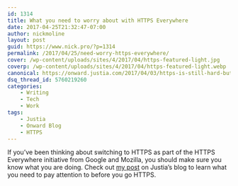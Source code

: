 ```yaml
---
id: 1314
title: What you need to worry about with HTTPS Everywhere
date: 2017-04-25T21:32:47-07:00
author: nickmoline
layout: post
guid: https://www.nick.pro/?p=1314
permalink: /2017/04/25/need-worry-https-everywhere/
cover: /wp-content/uploads/sites/4/2017/04/https-featured-light.jpg
coverp: /wp-content/uploads/sites/4/2017/04/https-featured-light.webp
canonical: https://onward.justia.com/2017/04/03/https-is-still-hard-but-necessary-for-your-success/
dsq_thread_id: 5760219260
categories:
    - Writing
    - Tech
    - Work
tags: 
    - Justia
    - Onward Blog
    - HTTPS
---
```

If you&#8217;ve been thinking about switching to HTTPS as part of the HTTPS Everywhere initiative from Google and Mozilla, you should make sure you know what you are doing. Check out [my post](https://onward.justia.com/2017/04/03/https-is-still-hard-but-necessary-for-your-success/) on Justia&#8217;s blog to learn what you need to pay attention to before you go HTTPS.